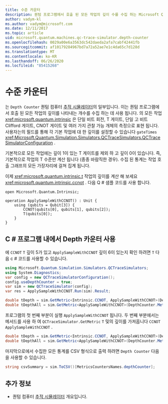 ```yaml
---
title: 수준 카운터
description: 퀀텀 프로그램에서 호출 된 모든 작업의 깊이 수를 수집 하는 Microsoft QDK Depth 카운터에 대해 알아봅니다.
author: vadym-kl
ms.author: vadym@microsoft.com
ms.date: 12/11/2017
ms.topic: article
uid: microsoft.quantum.machines.qc-trace-simulator.depth-counter
ms.openlocfilehash: 0029a00e6a3563dc542daeda2afa7cabf42441fb
ms.sourcegitcommit: af10179284967bd7a72a52ae7e1c4da65c7d128d
ms.translationtype: MT
ms.contentlocale: ko-KR
ms.lasthandoff: 06/26/2020
ms.locfileid: "85415268"
---
```

# <a name="depth-counter"></a>수준 카운터

는 `Depth Counter` 퀀텀 컴퓨터 [추적 시뮬레이터](xref:microsoft.quantum.machines.qc-trace-simulator.intro)의 일부입니다.
이는 퀀텀 프로그램에서 호출 된 모든 작업의 깊이를 나타내는 개수를 수집 하는 데 사용 됩니다. 의 모든 작업 <xref:microsoft.quantum.intrinsic> 은 단일 비트 회전, T 게이트, 단일 고 비트 Clifford 게이트, CNOT 게이트 및 여러 가지 관찰 가능 개체의 측정으로 표현 됩니다. 사용자는의 필드를 통해 각 기본 작업에 대 한 깊이를 설정할 수 있습니다 `gateTimes` <xref:Microsoft.Quantum.Simulation.Simulators.QCTraceSimulators.QCTraceSimulatorConfiguration> .

기본적으로 모든 작업에는 깊이 1이 있는 T 게이트를 제외 하 고 깊이 0이 있습니다. 즉, 기본적으로 작업의 T 수준만 계산 됩니다 (종종 바람직한 경우). 수집 된 통계는 작업 호출 그래프의 모든 가장자리에 걸쳐 집계 됩니다. 

이제 <xref:microsoft.quantum.intrinsic.t> 작업의 깊이를 계산 해 보세요 <xref:microsoft.quantum.intrinsic.ccnot> . 다음 Q # 샘플 코드를 사용 합니다.

```qsharp
open Microsoft.Quantum.Intrinsic;

operation ApplySampleWithCCNOT() : Unit {
    using (qubits = Qubit[3]) {
        CCNOT(qubits[0], qubits[1], qubits[2]);
        T(qubits[0]);
    }
}
```

## <a name="using-depth-counter-within-a-c-program"></a>C # 프로그램 내에서 Depth 카운터 사용

에 `CCNOT` `T` 깊이 5가 있고 `ApplySampleWithCCNOT` 깊이 6이 있는지 확인 하려면 `T` 다음 c # 코드를 사용할 수 있습니다.

```csharp
using Microsoft.Quantum.Simulation.Simulators.QCTraceSimulators;
using System.Diagnostics;
var config = new QCTraceSimulatorConfiguration();
config.useDepthCounter = true;
var sim = new QCTraceSimulator(config);
var res = ApplySampleWithCCNOT.Run(sim).Result;

double tDepth = sim.GetMetric<Intrinsic.CCNOT, ApplySampleWithCCNOT>(DepthCounter.Metrics.Depth);
double tDepthAll = sim.GetMetric<ApplySampleWithCCNOT>(DepthCounter.Metrics.Depth);
```

프로그램의 첫 번째 부분이 실행 `ApplySampleWithCCNOT` 됩니다. 두 번째 부분에서는 메서드를 사용 하 여 `QCTraceSimulator.GetMetric` `T` 및의 깊이를 가져옵니다 `CCNOT` `ApplySampleWithCCNOT` . 

```csharp
double tDepth = sim.GetMetric<Intrinsic.CCNOT, ApplySampleWithCCNOT>(DepthCounter.Metrics.Depth);
double tDepthAll = sim.GetMetric<ApplySampleWithCCNOT>(DepthCounter.Metrics.Depth);
```

마지막으로에서 수집한 모든 통계를 CSV 형식으로 출력 하려면 `Depth Counter` 다음을 사용할 수 있습니다.
```csharp
string csvSummary = sim.ToCSV()[MetricsCountersNames.depthCounter];
```

## <a name="see-also"></a>추가 정보 ##

- 퀀텀 컴퓨터 [추적 시뮬레이터](xref:microsoft.quantum.machines.qc-trace-simulator.intro) 개요입니다.

